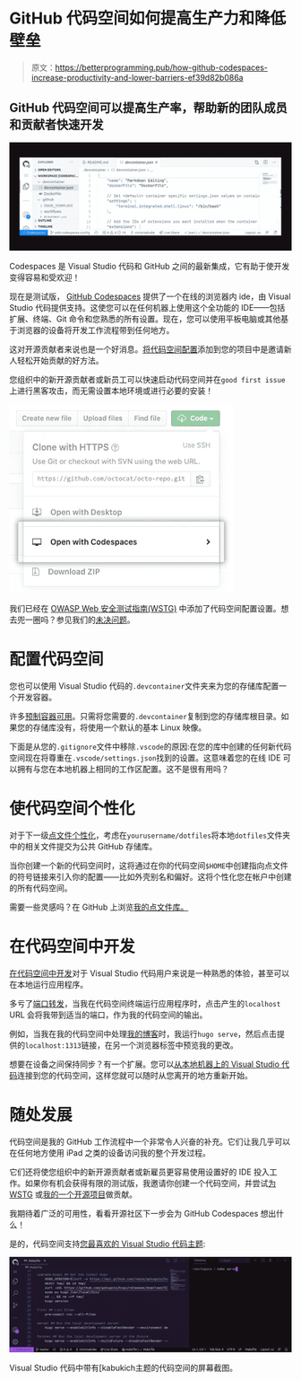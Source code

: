 # GitHub 代码空间如何提高生产力和降低壁垒

> 原文：<https://betterprogramming.pub/how-github-codespaces-increase-productivity-and-lower-barriers-ef39d82b086a>

## GitHub 代码空间可以提高生产率，帮助新的团队成员和贡献者快速开发

![](img/5595f28269a88bb2479abb46d69b0322.png)

Codespaces 是 Visual Studio 代码和 GitHub 之间的最新集成，它有助于使开发变得容易和受欢迎！

现在是测试版， [GitHub Codespaces](https://docs.github.com/en/github/developing-online-with-codespaces/about-codespaces) 提供了一个在线的浏览器内 ide，由 Visual Studio 代码提供支持。这使您可以在任何机器上使用这个全功能的 IDE——包括扩展、终端、Git 命令和您熟悉的所有设置。现在，您可以使用平板电脑或其他基于浏览器的设备将开发工作流程带到任何地方。

这对开源贡献者来说也是一个好消息。[将代码空间配置](https://docs.github.com/en/github/developing-online-with-codespaces/configuring-codespaces-for-your-project)添加到您的项目中是邀请新人轻松开始贡献的好方法。

您组织中的新开源贡献者或新员工可以快速启动代码空间并在`good first issue`上进行黑客攻击，而无需设置本地环境或进行必要的安装！

![](img/92f434a537b702e2c03d83abd1ed44c8.png)

我们已经在 [OWASP Web 安全测试指南(WSTG)](https://github.com/OWASP/wstg) 中添加了代码空间配置设置。想去兜一圈吗？参见我们的[未决问题](https://github.com/OWASP/wstg/issues)。

# 配置代码空间

您也可以使用 Visual Studio 代码的`.devcontainer`文件夹来为您的存储库配置一个开发容器。

许多[预制容器可用](https://github.com/microsoft/vscode-dev-containers/tree/master/containers)。只需将您需要的`.devcontainer`复制到您的存储库根目录。如果您的存储库没有，将使用一个默认的基本 Linux 映像。

下面是从您的`.gitignore`文件中移除`.vscode`的原因:在您的库中创建的任何新代码空间现在将尊重在`.vscode/settings.json`找到的设置。这意味着您的在线 IDE 可以拥有与您在本地机器上相同的工作区配置。这不是很有用吗？

# 使代码空间个性化

对于下一级[点文件个性化](https://docs.github.com/en/github/developing-online-with-codespaces/personalizing-codespaces-for-your-account)，考虑在`yourusername/dotfiles`将本地`dotfiles`文件夹中的相关文件提交为公共 GitHub 存储库。

当你创建一个新的代码空间时，这将通过在你的代码空间`$HOME`中创建指向点文件的符号链接来引入你的配置——比如外壳别名和偏好。这将个性化您在帐户中创建的所有代码空间。

需要一些灵感吗？在 GitHub 上浏览[我的点文件库。](https://github.com/victoriadrake/dotfiles)

# 在代码空间中开发

[在代码空间中开发](https://docs.github.com/en/github/developing-online-with-codespaces/developing-in-a-codespace)对于 Visual Studio 代码用户来说是一种熟悉的体验，甚至可以在本地运行应用程序。

多亏了[端口转发](https://docs.github.com/en/github/developing-online-with-codespaces/developing-in-a-codespace)，当我在代码空间终端运行应用程序时，点击产生的`localhost` URL 会将我带到适当的端口，作为我的代码空间的输出。

例如，当我在我的代码空间中处理[我的博客](https://victoria.dev/)时，我运行`hugo serve`，然后点击提供的`localhost:1313`链接，在另一个浏览器标签中预览我的更改。

想要在设备之间保持同步？有一个扩展。您可以[从本地机器上的 Visual Studio 代码](https://docs.github.com/en/github/developing-online-with-codespaces/connecting-to-your-codespace-from-visual-studio-code)连接到您的代码空间，这样您就可以随时从您离开的地方重新开始。

# 随处发展

代码空间是我的 GitHub 工作流程中一个非常令人兴奋的补充。它们让我几乎可以在任何地方使用 iPad 之类的设备访问我的整个开发过程。

它们还将使您组织中的新开源贡献者或新雇员更容易使用设置好的 IDE 投入工作。如果你有机会获得有限的测试版，我邀请你创建一个代码空间，并尝试[为 WSTG](https://github.com/OWASP/wstg/issues) 或[我的一个开源项目](https://github.com/users/victoriadrake/projects/1)做贡献。

我期待着广泛的可用性，看看开源社区下一步会为 GitHub Codespaces 想出什么！

是的，代码空间支持[您最喜欢的 Visual Studio 代码主题](https://github.com/victoriadrake/kabukicho-vscode):

![](img/a280f2e8cba0fe4e784dcaa2f77c0a38.png)

Visual Studio 代码中带有[kabukich[](https://marketplace.visualstudio.com/items?itemName=VictoriaDrake.kabukicho)主题的代码空间的屏幕截图。